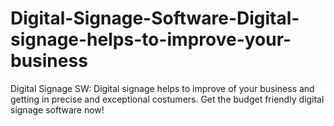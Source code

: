 # Digital-Signage-Software-Digital-signage-helps-to-improve-your-business
Digital Signage SW: Digital signage helps to improve of your business and getting in precise and exceptional costumers. Get the budget friendly digital signage software now!
